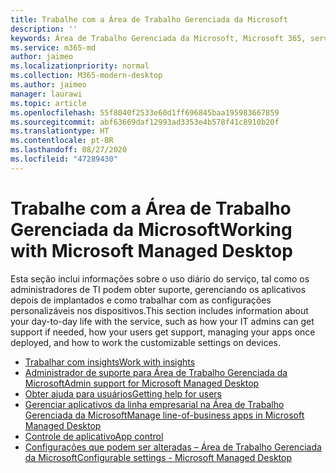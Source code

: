 ```yaml
---
title: Trabalhe com a Área de Trabalho Gerenciada da Microsoft
description: ''
keywords: Área de Trabalho Gerenciada da Microsoft, Microsoft 365, serviço, documentação
ms.service: m365-md
author: jaimeo
ms.localizationpriority: normal
ms.collection: M365-modern-desktop
ms.author: jaimeo
manager: laurawi
ms.topic: article
ms.openlocfilehash: 55f8040f2533e60d1ff696845baa195983667859
ms.sourcegitcommit: abf63669daf12993ad3353e4b578f41c8910b20f
ms.translationtype: HT
ms.contentlocale: pt-BR
ms.lasthandoff: 08/27/2020
ms.locfileid: "47289430"
---
```

# <a name="working-with-microsoft-managed-desktop"></a><span data-ttu-id="582ae-103">Trabalhe com a Área de Trabalho Gerenciada da Microsoft</span><span class="sxs-lookup"><span data-stu-id="582ae-103">Working with Microsoft Managed Desktop</span></span>

<span data-ttu-id="582ae-104">Esta seção inclui informações sobre o uso diário do serviço, tal como os administradores de TI podem obter suporte, gerenciando os aplicativos depois de implantados e como trabalhar com as configurações personalizáveis nos dispositivos.</span><span class="sxs-lookup"><span data-stu-id="582ae-104">This section includes information about your day-to-day life with the service, such as how your IT admins can get support if needed, how your users get support, managing your apps once deployed, and how to work the customizable settings on devices.</span></span>


- [<span data-ttu-id="582ae-105">Trabalhar com insights</span><span class="sxs-lookup"><span data-stu-id="582ae-105">Work with insights</span></span>](insights.md)
- [<span data-ttu-id="582ae-106">Administrador de suporte para Área de Trabalho Gerenciada da Microsoft</span><span class="sxs-lookup"><span data-stu-id="582ae-106">Admin support for Microsoft Managed Desktop</span></span>](admin-support.md)
- [<span data-ttu-id="582ae-107">Obter ajuda para usuários</span><span class="sxs-lookup"><span data-stu-id="582ae-107">Getting help for users</span></span>](end-user-support.md)
- [<span data-ttu-id="582ae-108">Gerenciar aplicativos da linha empresarial na Área de Trabalho Gerenciada da Microsoft</span><span class="sxs-lookup"><span data-stu-id="582ae-108">Manage line-of-business apps in Microsoft Managed Desktop</span></span>](manage-apps.md)
- [<span data-ttu-id="582ae-109">Controle de aplicativo</span><span class="sxs-lookup"><span data-stu-id="582ae-109">App control</span></span>](../service-description/app-control.md)
- [<span data-ttu-id="582ae-110">Configurações que podem ser alteradas – Área de Trabalho Gerenciada da Microsoft</span><span class="sxs-lookup"><span data-stu-id="582ae-110">Configurable settings - Microsoft Managed Desktop</span></span>](config-setting-overview.md)
